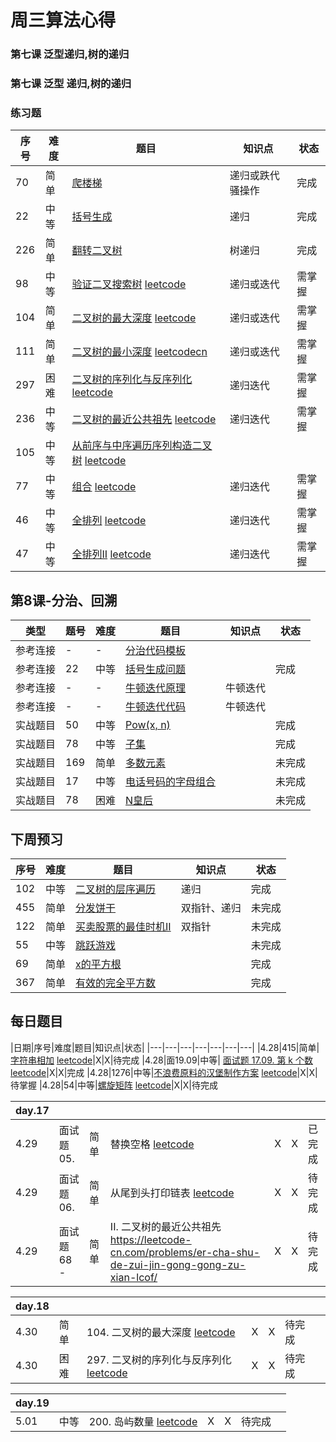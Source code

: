 # 周三算法心得

### 第七课 泛型递归,树的递归

### 第七课 泛型 递归,树的递归
### 练习题 
|序号|难度|题目|知识点|状态|
|---|---|---|---|---|
|70|简单|[爬楼梯](70climbingStairs)|递归或跌代骚操作|完成|
|22|中等|[括号生成](./22genparenthesis)|递归|完成|
|226|简单|[翻转二叉树](./226invertbTree/)|树递归|完成|
|98|中等|[验证二叉搜索树](./98isValidBSTree/) [leetcode](https://leetcode-cn.com/problems/validate-binary-search-tree/)|递归或迭代|需掌握|
|104|简单|[二叉树的最大深度](./104maxdepthBtree/) [leetcode](https://leetcode-cn.com/problems/maximum-depth-of-binary-tree/)|递归或迭代|需掌握|
|111|简单|[二叉树的最小深度](./111minDepthBtree/) [leetcodecn](https://leetcode-cn.com/problems/minimum-depth-of-binary-tree/)|递归或迭代|需掌握|
|297|困难|[ 二叉树的序列化与反序列化](./serializeBtree/) [leetcode](https://leetcode-cn.com/problems/serialize-and-deserialize-binary-tree/)|递归迭代|需掌握
|236|中等|[二叉树的最近公共祖先](./236lowestCommonAncestorOfBtree/)  [leetcode](https://leetcode-cn.com/problems/lowest-common-ancestor-of-a-binary-tree/)|递归迭代|需掌握
|105|中等|[从前序与中序遍历序列构造二叉树](./105constructBtreeInorderPreorder/) [leetcode](https://leetcode-cn.com/problems/construct-binary-tree-from-preorder-and-inorder-traversal/)
|77|中等| [组合](./77combinations/) [leetcode](https://leetcode-cn.com/problems/combinations/)|递归迭代|需掌握
|46|中等|[全排列](./46permutations/) [leetcode](https://leetcode-cn.com/problems/permutations/)|递归迭代|需掌握
|47|中等|[全排列II](./47permutationsII/) [leetcode](https://leetcode-cn.com/problems/permutations-ii/)|递归迭代|需掌握





## 第8课-分治、回溯
|类型|题号|难度|题目|知识点|状态|
|---|---|---|---|---|---|
|参考连接|-|-|[分治代码模板](https://shimo.im/docs/3xvghYh3JJPKwdvt/read)|||
|参考连接|22|中等|[括号生成问题](../Week_02/generateParenthesis)||完成|
|参考连接|-|-|[牛顿迭代原理](http://www.matrix67.com/blog/archives/361)|牛顿迭代||
|参考连接|-|-|[牛顿迭代代码](http://www.voidcn.com/article/p-eudisdmk-zm.html)|牛顿迭代||
|实战题目|50|中等|[Pow(x, n)](./powXN)||完成|
|实战题目|78|中等|[子集](./subsets)||完成|
|实战题目|169|简单|[多数元素](./majorityElement)||未完成|
|实战题目|17|中等|[电话号码的字母组合](./letterCombinations)||未完成|
|实战题目|78|困难|[N皇后](../Week_03/nQueens)||未完成|

## 下周预习
|序号|难度|题目|知识点|状态|
|---|---|---|---|---|
|102|中等|[二叉树的层序遍历](../Week_04/binaryTreeLevelOrderTraversal)|递归|完成|
|455|简单|[分发饼干](../Week_04/assignCookies)|双指针、递归|未完成|
|122|简单|[买卖股票的最佳时机II](../Week_04/stockII)|双指针|未完成|
|55|中等|[跳跃游戏](../Week_04/jumpGame)||未完成|
|69|简单|[x的平方根](../Week_04/sqrtx)||完成|
|367|简单|[有效的完全平方数](../Week_04/perfectSquare)||完成|

## 每日题目                                                                                                                                                                                                                          
|日期|序号|难度|题目|知识点|状态|
|---|---|---|---|---|---|---|
|4.28|415|简单| [字符串相加](./415addStrings/) [leetcode](https://leetcode-cn.com/problems/add-strings/)|X|X|待完成
|4.28|面19.09|中等| [面试题 17.09. 第 k 个数](./interview1709/) [leetcode](https://leetcode-cn.com/problems/get-kth-magic-number-lcci)|X|X|完成
|4.28|1276|中等|[不浪费原料的汉堡制作方案](https://leetcode-cn.com/problems/number-of-burgers-with-no-waste-of-ingredients/) [leetcode](https://leetcode-cn.com/problems/number-of-burgers-with-no-waste-of-ingredients/)|X|X|待掌握
|4.28|54|中等|[螺旋矩阵](./54spiralMatrix/) [leetcode](https://leetcode-cn.com/problems/spiral-matrix/)|X|X|待完成

|day.17|||||||
|---|---|---|---|---|---|---|
|4.29|面试题05. |简单 |替换空格 [leetcode](https://leetcode-cn.com/problems/ti-huan-kong-ge-lcof/)|X|X|已完成
 |4.29| 面试题06. | 简单|从尾到头打印链表 [leetcode](https://leetcode-cn.com/problems/cong-wei-dao-tou-da-yin-lian-biao-lcof/) |X|X|待完成
|4.29|面试题68 -|简单| II. 二叉树的最近公共祖先 https://leetcode-cn.com/problems/er-cha-shu-de-zui-jin-gong-gong-zu-xian-lcof/ |X|X|待完成

|day.18|||||||
|---|---|---|---|---|---|---|
|4.30|简单|104. 二叉树的最大深度 [leetcode](https://leetcode-cn.com/problems/maximum-depth-of-binary-tree/)|X|X|待完成
|4.30|困难|297. 二叉树的序列化与反序列化 [leetcode](https://leetcode-cn.com/problems/serialize-and-deserialize-binary-tree/)|X|X|待完成

|day.19|||||||
|---|---|---|---|---|---|---|
|5.01|中等|200. 岛屿数量 [leetcode](https://leetcode-cn.com/problems/number-of-islands/)|X|X|待完成
